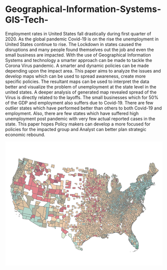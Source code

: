 # Geographical-Information-Systems-GIS-Tech-

Employment rates in United States fall drastically during first quarter of 2020. As the global pandemic Covid-19 is on the rise the unemployment in United States continue to rise. The Lockdown in states caused the disruptions and many people found themselves out the job and even the small business are impacted. With the use of Geographical Information Systems and technology a smarter approach can be made to tackle the Corona Virus pandemic. A smarter and dynamic policies can be made depending upon the impact area. 
This paper aims to analyze the issues and develop maps which can be used to spread awareness, create more specific policies. The resultant maps can be used to interpret the data better and visualize the problem of unemployment at the state level in the united states. A deeper analysis of generated map revealed spread of the Virus is directly related to the layoffs. The small businesses which for 50% of the GDP and employment also suffers due to Covid-19. There are few outlier states which have performed better than others to both Covid-19 and employment. Also, there are few states which have suffered high unemployment post pandemic with very few actual reported cases in the state. 
This paper hopes Policy makers can develop a more focused for policies for the impacted group and Analyst can better plan strategic economic rebound.


![alt text](https://github.com/Archit-Jain/Geographical-Information-Systems-GIS-Tech-/blob/main/Map.png)
